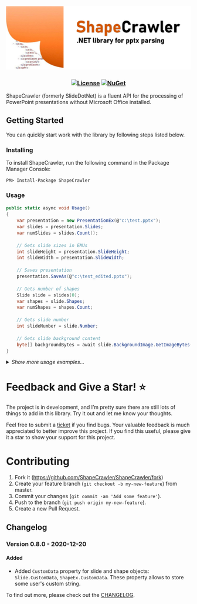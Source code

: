 <h3 align="center">

![ShapeCrawler](/resources/readme.png)

</h3>

<h3 align="center">

  [![License](https://img.shields.io/badge/license-MIT-blue.svg)](LICENSE)
  [![NuGet](https://img.shields.io/nuget/v/ShapeCrawler?color=blue)](https://www.nuget.org/packages/ShapeCrawler)  

</h3>

ShapeCrawler (formerly SlideDotNet) is a fluent API for the processing of PowerPoint presentations without Microsoft Office installed.

## Getting Started
You can quickly start work with the library by following steps listed below.

### Installing
To install ShapeCrawler, run the following command in the Package Manager Console:
```
PM> Install-Package ShapeCrawler
```

### Usage

```C#
public static async void Usage()
{
    var presentation = new PresentationEx(@"c:\test.pptx");
    var slides = presentation.Slides;
    var numSlides = slides.Count();

    // Gets slide sizes in EMUs
    int slideHeight = presentation.SlideHeight;
    int slideWidth = presentation.SlideWidth;

    // Saves presentation
    presentation.SaveAs(@"c:\test_edited.pptx");

    // Gets number of shapes
    Slide slide = slides[0];
    var shapes = slide.Shapes;
    var numShapes = shapes.Count;

    // Gets slide number
    int slideNumber = slide.Number;

    // Gets slide background content
    byte[] backgroundBytes = await slide.BackgroundImage.GetImageBytes();
}
```
<details>
<summary><i>Show more usage examples...</i></summary>

```C#
public static async void Usage()
{
    // Gets number of slides
    var presentation = new PresentationEx(@"c:\test.pptx");
    var slides = presentation.Slides;
    var numSlides = slides.Count();

    // Gets slide sizes in EMUs
    int slideHeight = presentation.SlideHeight;
    int slideWidth = presentation.SlideWidth;

    // Saves presentation
    presentation.SaveAs(@"c:\test_edited.pptx");

    // Gets number of shapes
    Slide slide = slides[0];
    var shapes = slide.Shapes;
    var numShapes = shapes.Count;

    // Gets slide number
    int slideNumber = slide.Number;

    // Gets slide background content
    byte[] backgroundBytes = await slide.BackgroundImage.GetImageBytes();

    // Sets slide background
    using (FileStream fs = File.OpenRead(@"c:\test.png"))
    {
        slide.BackgroundImage.SetImageStream(fs);
    }

    // Set some custom data in slide, e.g. tag
    slide.CustomData = "#mySlide";

    // Prints texts of shapes on the Debug console
    foreach (var sp in shapes)
    {
        if (sp.HasTextFrame)
        {
            Debug.WriteLine(sp.TextFrame.Text);
        }
    }

    // Works with charts
    var chartShape = shapes.FirstOrDefault(s => s.HasChart);
    if (chartShape != null)
    {
        IChart chart = chartShape.Chart;
        if (chart.HasTitle)
        {
            Debug.Print(chart.Title);
        }
        if (chart.Type == ChartType.BarChart)
        {
            Debug.Print("Chart type is BarChart.");
        }
    }
}
```
</details>

# Feedback and Give a Star! :star:
The project is in development, and I’m pretty sure there are still lots of things to add in this library. Try it out and let me know your thoughts.

Feel free to submit a [ticket](https://github.com/ShapeCrawler/ShapeCrawler/issues) if you find bugs. Your valuable feedback is much appreciated to better improve this project. If you find this useful, please give it a star to show your support for this project. 

# Contributing
1. Fork it (https://github.com/ShapeCrawler/ShapeCrawler/fork)
2. Create your feature branch (`git checkout -b my-new-feature`) from master.
3. Commit your changes (`git commit -am 'Add some feature'`).
4. Push to the branch (`git push origin my-new-feature`).
5. Create a new Pull Request.

## Changelog
### Version 0.8.0 - 2020-12-20
#### Added
- Added `CustomData` property for slide and shape objects: `Slide.CustomData`, `ShapeEx.CustomData`. These property allows to store some user's custom string.

To find out more, please check out the [CHANGELOG](https://github.com/ShapeCrawler/ShapeCrawler/blob/master/CHANGELOG.md).
